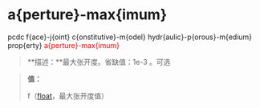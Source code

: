 # a{perture}-max{imum}
pcdc f{ace}-j{oint} c{onstitutive}-m{odel} hydr{aulic}-p{orous}-m{edium} prop{erty} <span style='color: red;'>a{perture}-max{imum}</span>
> **描述：**最大张开度。省缺值：1e-3
。可选

> 
> **值：**
> 
> f（[float](数据类型/float/)，最大张开度值）

